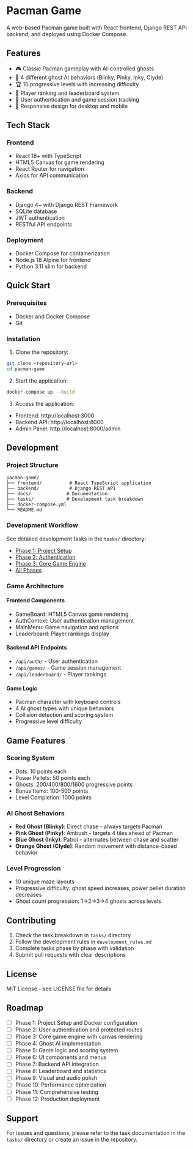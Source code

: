 # Pacman Game

A web-based Pacman game built with React frontend, Django REST API backend, and deployed using Docker Compose.

## Features

- 🎮 Classic Pacman gameplay with AI-controlled ghosts
- 👻 4 different ghost AI behaviors (Blinky, Pinky, Inky, Clyde)
- 🏆 10 progressive levels with increasing difficulty
- 🥇 Player ranking and leaderboard system
- 🔐 User authentication and game session tracking
- 📱 Responsive design for desktop and mobile

## Tech Stack

### Frontend
- React 18+ with TypeScript
- HTML5 Canvas for game rendering
- React Router for navigation
- Axios for API communication

### Backend
- Django 4+ with Django REST Framework
- SQLite database
- JWT authentication
- RESTful API endpoints

### Deployment
- Docker Compose for containerization
- Node.js 18 Alpine for frontend
- Python 3.11 slim for backend

## Quick Start

### Prerequisites
- Docker and Docker Compose
- Git

### Installation

1. Clone the repository:
```bash
git clone <repository-url>
cd pacman-game
```

2. Start the application:
```bash
docker-compose up --build
```

3. Access the application:
- Frontend: http://localhost:3000
- Backend API: http://localhost:8000
- Admin Panel: http://localhost:8000/admin

## Development

### Project Structure
```
pacman-game/
├── frontend/          # React TypeScript application
├── backend/           # Django REST API
├── docs/             # Documentation
├── tasks/            # Development task breakdown
├── docker-compose.yml
└── README.md
```

### Development Workflow

See detailed development tasks in the `tasks/` directory:
- [Phase 1: Project Setup](./tasks/Phase1_ProjectSetup.md)
- [Phase 2: Authentication](./tasks/Phase2_Authentication.md)
- [Phase 3: Core Game Engine](./tasks/Phase3_CoreGameEngine.md)
- [All Phases](./tasks/README.md)

### Game Architecture

#### Frontend Components
- GameBoard: HTML5 Canvas game rendering
- AuthContext: User authentication management
- MainMenu: Game navigation and options
- Leaderboard: Player rankings display

#### Backend API Endpoints
- `/api/auth/` - User authentication
- `/api/games/` - Game session management
- `/api/leaderboard/` - Player rankings

#### Game Logic
- Pacman character with keyboard controls
- 4 AI ghost types with unique behaviors
- Collision detection and scoring system
- Progressive level difficulty

## Game Features

### Scoring System
- Dots: 10 points each
- Power Pellets: 50 points each
- Ghosts: 200/400/800/1600 progressive points
- Bonus Items: 100-500 points
- Level Completion: 1000 points

### AI Ghost Behaviors
- **Red Ghost (Blinky)**: Direct chase - always targets Pacman
- **Pink Ghost (Pinky)**: Ambush - targets 4 tiles ahead of Pacman
- **Blue Ghost (Inky)**: Patrol - alternates between chase and scatter
- **Orange Ghost (Clyde)**: Random movement with distance-based behavior

### Level Progression
- 10 unique maze layouts
- Progressive difficulty: ghost speed increases, power pellet duration decreases
- Ghost count progression: 1→2→3→4 ghosts across levels

## Contributing

1. Check the task breakdown in `tasks/` directory
2. Follow the development rules in `development_rules.md`
3. Complete tasks phase by phase with validation
4. Submit pull requests with clear descriptions

## License

MIT License - see LICENSE file for details

## Roadmap

- [ ] Phase 1: Project Setup and Docker configuration
- [ ] Phase 2: User authentication and protected routes
- [ ] Phase 3: Core game engine with canvas rendering
- [ ] Phase 4: Ghost AI implementation
- [ ] Phase 5: Game logic and scoring system
- [ ] Phase 6: UI components and menus
- [ ] Phase 7: Backend API integration
- [ ] Phase 8: Leaderboard and statistics
- [ ] Phase 9: Visual and audio polish
- [ ] Phase 10: Performance optimization
- [ ] Phase 11: Comprehensive testing
- [ ] Phase 12: Production deployment

## Support

For issues and questions, please refer to the task documentation in the `tasks/` directory or create an issue in the repository.